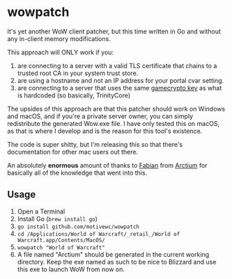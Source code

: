 # wowpatch
It's yet another WoW client patcher, but this time written in Go and without any in-client 
memory modifications. 

This approach will ONLY work if you:
1. are connecting to a server with a valid TLS certificate that chains to a trusted root CA
in your system trust store.
1. are using a hostname and not an IP address for your portal cvar setting.
1. are connecting to a server that uses the same [gamecrypto key](https://github.com/TrinityCore/TrinityCore/blob/343f637435cc97ddedd725945cbad417c8f14391/src/server/game/Server/Packets/AuthenticationPackets.cpp#L221) as what is hardcoded (so basically, TrinityCore)

The upsides of this approach are that this patcher should work on Windows and macOS, and if you're a private server
owner, you can simply redistribute the generated Wow.exe file. I have only tested this on macOS, as that is where
I develop and is the reason for this tool's existence.

The code is super shitty, but I'm releasing this so that there's documentation for other mac users out there.

An absolutely **enormous** amount of thanks to [Fabian](https://github.com/Fabi) from [Arctium](https://arctium.io/) for basically
all of the knowledge that went into this.

## Usage
1. Open a Terminal
1. Install Go (`brew install go`)
1. `go install github.com/motivewc/wowpatch`
1. `cd /Applications/World of Warcraft/_retail_/World of Warcraft.app/Contents/MacOS/`
1. `wowpatch "World of Warcraft"`
1. A file named "Arctium" should be generated in the current working directory. Keep the exe named as such to be nice to Blizzard and use this exe to launch WoW from now on.